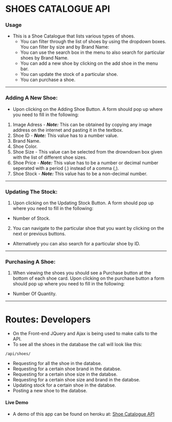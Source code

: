 # SHOES CATALOGUE API
### Usage

* This is a Shoe Catalogue that lists various types of shoes.
    * You can filter through the list of shoes by using the dropdown boxes. You can filter by size and by Brand Name:
    * You can use the search box in the menu to also search for particular shoes by Brand Name.
    * You can add a new shoe by clicking on the add shoe in the menu bar.
    * You can update the stock of a particular shoe.
    * You can purchase a shoe.
---
### Adding A New Shoe:
- Upon clicking on the Adding Shoe Button. A form should pop up where you need to fill in the following:

1. Image Adress - ***Note:*** This can be obtained by copying any image address on the internet and pasting it in the textbox.
2. Shoe ID - ***Note:*** This value has to a number value.
3. Brand Name.
4. Shoe Color.
5. Shoe Size - This value can be selected from the drowndown box given with the list of different shoe sizes.
6. Shoe Price - ***Note:*** This value has to be a number or decimal number seperated with a period (.) instead of a comma (,).
7. Shoe Stock - ***Note:*** This value has to be a non-decimal number.
---
### Updating The Stock:
1. Upon clicking on the Updating Stock Button. A form should pop up where you need to fill in the following:

  - Number of Stock.

2. You can navigate to the particular shoe that you want by clicking on the next or previous buttons.
  - Alternatively you can also search for a particular shoe by ID.
---
### Purchasing A Shoe:
1. When viewing the shoes you should see a Purchase button at the bottom of each shoe card. Upon clicking on the purchase button a form should pop up where you need to fill in the following:
  - Number Of Quantity.
---
# Routes: Developers
- On the Front-end JQuery and Ajax is being used to make calls to the API.
- To see all the shoes in the database the call will look like this:
```
/api/shoes/
```


<ul>
  <li>Requesting for all the shoe in the databse.</li>
  <li>Requesting for a certain shoe brand in the databse.</li>
  <li>Requesting for a certain shoe size in the databse.</li>
  <li>Requesting for a certain shoe size and brand in the databse.</li>
  <li>Updating stock for a certain shoe in the databse.</li>
  <li>Posting a new shoe to the databse.</li>
</ul>

#### Live Demo
* A demo of this app can be found on heroku at: <a href="https://shoes-catalogue-api.herokuapp.com/">Shoe Catalogue API</a>
